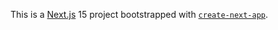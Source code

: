 This is a [Next.js](https://nextjs.org) 15 project bootstrapped with
[`create-next-app`](https://nextjs.org/docs/app/api-reference/cli/create-next-app).



